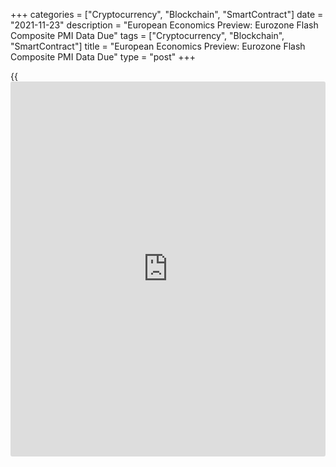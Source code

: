 +++
categories = ["Cryptocurrency", "Blockchain", "SmartContract"]
date = "2021-11-23"
description = "European Economics Preview: Eurozone Flash Composite PMI Data Due"
tags = ["Cryptocurrency", "Blockchain", "SmartContract"]
title = "European Economics Preview: Eurozone Flash Composite PMI Data Due"
type = "post"
+++

{{<iframe id="large-banner" src="https://www.bounty.group/#slide=15.0" width="100%" height="600" scrolling="no" style="border: 0px solid rgb(216, 221, 230); border-radius: 3px;">}}

Flash composite Purchasing Managers' survey results from Eurozone and
the UK are due on Tuesday, headlining a light day for the European
economic [news](https://www.letsplayfx.com/blog/forex-news-website/).

At 3.15 am ET, IHS Markit releases France flash composite PMI data for
November. Economists forecast the composite output index to fall to 53.6
in November from 54.7 in October.

At 3.30 am ET, Germany's flash PMI survey results are due. The composite
index is seen easing to 51.0 in November from 52.0 a month ago.

At 4.00 am ET, IHS Markit is scheduled to issue euro area preliminary
composite PMI data. Economists expect the composite output index to drop
to 53.2 in November from 54.2 in October.

In the meantime, retail sales are due from Poland. Sales are forecast to
climb 12.4 percent on year, following an 11.1 percent rise in September.  
  
Half an hour later, UK Markit/CIPS composite Purchasing Managers' survey
results are due. The composite PMI is forecast to fall to 57.5 from 57.8
in October.

For comments and feedback [contact](https://www.playgroundfx.com/contact/): editorial@rtt[news](https://www.letsplayfx.com/blog/forex-news-website/).com

[Economic News][1]

 **What parts of the world are seeing the best (and worst) economic
performances lately? Click[here][2] to check out our [Econ Scorecard][2]
and find out! See up-to-the-moment [ranking](https://www.playgroundfx.com/blog/crypto-exchange-ranking/)s for the best and worst
performers in [GDP][3], [unemployment rate][4], [inflation][5] and much
more.**

   1. www.rtt[news](https://www.letsplayfx.com/blog/forex-news-website/).com/Content/EconomicNews.aspx
   2. www.rtt[news](https://www.letsplayfx.com/blog/forex-news-website/).com/economic-scorecard/world-rank/unemployment-rate/highest-performance.aspx
   3. www.rtt[news](https://www.letsplayfx.com/blog/forex-news-website/).com/economic-scorecard/world-rank/GDP/highest-performance.aspx
   4. www.rtt[news](https://www.letsplayfx.com/blog/forex-news-website/).com/economic-scorecard/world-rank/unemployment-rate/lowest-performance.aspx
   5. www.rtt[news](https://www.letsplayfx.com/blog/forex-news-website/).com/economic-scorecard/world-rank/CPI/highest-performance.aspx